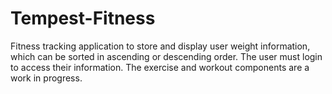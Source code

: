 # Tempest-Fitness

Fitness tracking application to store and display user weight information, which can be sorted in ascending or descending order. The user must login to access their information. The exercise and workout components are a work in progress. 
